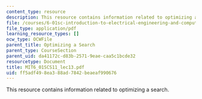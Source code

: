 ```yaml
---
content_type: resource
description: This resource contains information related to optimizing a search.
file: /courses/6-01sc-introduction-to-electrical-engineering-and-computer-science-i-spring-2011/ff5adf498ea388ad7842beaeaf990676_MIT6_01SCS11_lec13.pdf
file_type: application/pdf
learning_resource_types: []
ocw_type: OCWFile
parent_title: Optimizing a Search
parent_type: CourseSection
parent_uid: da41172c-d83b-2571-9eae-caa5c1bcde32
resourcetype: Document
title: MIT6_01SCS11_lec13.pdf
uid: ff5adf49-8ea3-88ad-7842-beaeaf990676
---
```

This resource contains information related to optimizing a search.